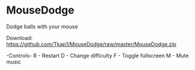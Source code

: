 # MouseDodge
Dodge balls with your mouse

Download: https://github.com/Tkap1/MouseDodge/raw/master/MouseDodge.zip

-Controls-
R - Restart
D - Change difficulty
F - Toggle fullscreen
M - Mute music

